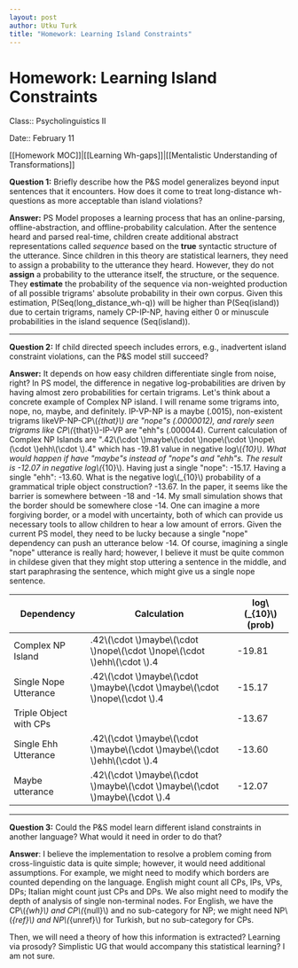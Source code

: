 ```yaml
---
layout: post
author: Utku Turk
title: "Homework: Learning Island Constraints"
---
```


# Homework: Learning Island Constraints

Class:: Psycholinguistics II

Date:: February 11

[[Homework MOC]]|[[Learning Wh-gaps]]|[[Mentalistic Understanding of Transformations]]

**Question 1:** Briefly describe how the P&S model generalizes beyond input sentences that it encounters. How does it come to treat long-distance wh-questions as more acceptable than island violations?

**Answer:** PS Model proposes a learning process that has an online-parsing, offline-abstraction, and offline-probability calculation. After the sentence heard and parsed real-time, children create additional abstract representations called _sequence_ based on the **true** syntactic structure of the utterance. Since children in this theory are statistical learners, they need to assign a probability to the utterance they heard. However, they do not **assign** a probability to the utterance itself, the structure, or the sequence. They **estimate** the probability of the sequence via non-weighted production of all possible trigrams' absolute probability in their own corpus. Given this estimation, P(Seq(long_distance_wh-q)) will be higher than P(Seq(island)) due to certain trigrams, namely CP-IP-NP, having either 0 or minuscule probabilities in the island sequence (Seq(island)).

---

**Question 2:** If child directed speech includes errors, e.g., inadvertent island constraint violations, can the P&S model still succeed?

**Answer:** It depends on how easy children differentiate single from noise, right? In PS model, the difference in negative log-probabilities are driven by having almost zero probabilities for certain trigrams. Let's think about a concrete example of Complex NP island. I will rename some trigrams into, nope, no, maybe, and definitely. IP-VP-NP is a maybe (.0015), non-existent trigrams likeVP-NP-CP\\(_{that}\\) are "nope"s (.0000012), and rarely seen trigrams like CP\\(_{that}\\)-IP-VP are "ehh"s (.000044). Current calculation of Complex NP Islands are ".42\\(\cdot \\)maybe\\(\cdot \\)nope\\(\cdot \\)nope\\(\cdot \\)ehh\\(\cdot \\).4" which has -19.81 value in negative log\\(_{10}\\). What would happen if have "maybe"s instead of "nope"s and "ehh"s. The result is -12.07 in negative log\\(_{10}\\). Having just a single "nope": -15.17. Having a single "ehh": -13.60. What is the negative log\\(_{10}\\) probability of a grammatical triple object construction? -13.67. In the paper, it seems like the barrier is somewhere between -18 and -14. My small simulation shows that the border should be somewhere close -14. One can imagine a more forgiving border, or a model with uncertainty, both of which can provide us necessary tools to allow children to hear a low amount of errors. Given the current PS model, they need to be lucky because a single "nope" dependency can push an utterance below -14. Of course, imagining a single "nope" utterance is really hard; however, I believe it must be quite common in childese given that they might stop uttering a sentence in the middle, and start paraphrasing the sentence, which might give us a single nope sentence. 

| Dependency             | Calculation                   | log\\(_{10}\\)(prob) |
|------------------------|-------------------------------|-----------|
| Complex NP Island      | .42\\(\cdot \\)maybe\\(\cdot \\)nope\\(\cdot \\)nope\\(\cdot \\)ehh\\(\cdot \\).4      | -19.81    |
| Single Nope Utterance  | .42\\(\cdot \\)maybe\\(\cdot \\)maybe\\(\cdot \\)maybe\\(\cdot \\)nope\\(\cdot \\).4  | -15.17    |
| Triple Object with CPs |                              | -13.67    |
| Single Ehh Utterance    | .42\\(\cdot \\)maybe\\(\cdot \\)maybe\\(\cdot \\)maybe\\(\cdot \\)ehh\\(\cdot \\).4    | -13.60    |
| Maybe utterance        | .42\\(\cdot \\)maybe\\(\cdot \\)maybe\\(\cdot \\)maybe\\(\cdot \\)maybe\\(\cdot \\).4 | -12.07    |

---

**Question 3:** Could the P&S model learn different island constraints in another language? What would it need in order to do that?

**Answer**: I believe the implementation to resolve a problem coming from cross-linguistic data is quite simple; however, it would need additional assumptions. For example, we might need to modify which borders are counted depending on the language. English might count all CPs, IPs, VPs, DPs; Italian might count just  CPs and DPs. We also might need to modify the depth of analysis of single non-terminal nodes. For English, we have the CP\\(_{wh}\\) and CP\\(_{null}\\) and no sub-category for NP; we might need NP\\(_{ref}\\) and NP\\(_{unref}\\) for Turkish, but no sub-category for CPs. 

Then, we will need a theory of how this information is extracted? Learning via prosody? Simplistic UG that would accompany this statistical learning? I am not sure.





